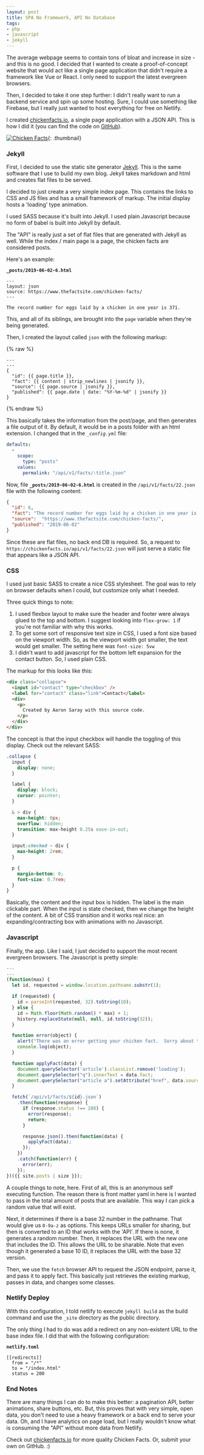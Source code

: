 ```yaml
---
layout: post
title: SPA No Framework, API No Database
tags:
- php
- javascript
- jekyll
---
```

The average webpage seems to contain tons of bloat and increase in size - and this is no good.  I decided that I wanted to create a proof-of-concept website that would act like a single page application that didn't require a framework like Vue or React.  I only need to support the latest evergreen browsers.

Then, I decided to take it one step further: I didn't really want to run a backend service and spin up some hosting.  Sure, I could use something like Firebase, but I really just wanted to host everything for free on Netlify.

I created [chickenfacts.io](https://chickenfacts.io), a single page application with a JSON API.  This is how I did it (you can find the code on [GitHub](https://github.com/aaronsaray/chickenfacts.io)).

[![Chicken Facts](/uploads/2019/chickenfactslogo.thumbnail.png)](https://chickenfacts.io){: .thumbnail}

### Jekyll

First, I decided to use the static site generator [Jekyll](https://jekyllrb.com).  This is the same software that I use to build my own blog.  Jekyll takes markdown and html and creates flat files to be served.

I decided to just create a very simple index page.  This contains the links to CSS and JS files and has a small framework of markup.  The initial display hosts a 'loading' type animation.

I used SASS because it's built into Jekyll. I used plain Javascript because no form of babel is built into Jekyll by default.

The "API" is really just a set of flat files that are generated with Jekyll as well.  While the index / main page is a page, the chicken facts are considered posts.

Here's an example:

**`_posts/2019-06-02-6.html`**  
```
---
layout: json
source: https://www.thefactsite.com/chicken-facts/
---

The record number for eggs laid by a chicken in one year is 371.
```

This, and all of its siblings, are brought into the `page` variable when they're being generated.

Then, I created the layout called `json` with the following markup:

{% raw %}
```
---
---
{
  "id": {{ page.title }}, 
  "fact": {{ content | strip_newlines | jsonify }}, 
  "source": {{ page.source | jsonify }},
  "published": {{ page.date | date: "%Y-%m-%d" | jsonify }}
}
```
{% endraw %}


This basically takes the information from the post/page, and then generates a file output of it.  By default, it would be in a posts folder with an html extension.  I changed that in the *`_config.yml`* file:

```yaml
defaults:
  -
    scope:
      type: "posts"
    values:
      permalink: "/api/v1/facts/:title.json"
```

Now, file **`_posts/2019-06-02-6.html`** is created in the `/api/v1/facts/22.json` file with the following content:

```json
{ 
  "id": 6, 
  "fact": "The record number for eggs laid by a chicken in one year is 371.", 
  "source":  "https://www.thefactsite.com/chicken-facts/",
  "published": "2019-06-02"
}
```

Since these are flat files, no back end DB is required.  So, a request to `https://chickenfacts.io/api/v1/facts/22.json` will just serve a static file that appears like a JSON API.

### CSS

I used just basic SASS to create a nice CSS stylesheet.  The goal was to rely on browser defaults when I could, but customize only what I needed.

Three quick things to note:

1) I used flexbox layout to make sure the header and footer were always glued to the top and bottom.  I suggest looking into `flex-grow: 1` if you're not familiar with why this works.
2) To get some sort of responsive text size in CSS, I used a font size based on the viewport width.  So, as the viewport width got smaller, the text would get smaller.  The setting here was `font-size: 5vw`
3) I didn't want to add javascript for the bottom left expansion for the contact button.  So, I used plain CSS.

The markup for this looks like this:

```html
<div class="collapse">
  <input id="contact" type="checkbox" />
  <label for="contact" class="link">Contact</label>
  <div>
    <p>
      Created by Aaron Saray with this source code.
    </p>
  </div>
</div>
```

The concept is that the input checkbox will handle the toggling of this display.  Check out the relevant SASS:

```scss
.collapse {
  input {
    display: none;
  }

  label {
    display: block;
    cursor: pointer;
  }

  & > div {
    max-height: 0px;
    overflow: hidden;
    transition: max-height 0.25s ease-in-out;
  }

  input:checked ~ div {
    max-height: 2rem;
  }

  p {
    margin-bottom: 0;
    font-size: 0.7rem;
  }
}
```

Basically, the content and the input box is hidden.  The label is the main clickable part.  When the input is state checked, then we change the height of the content.  A bit of CSS transition and it works real nice: an expanding/contracting box with animations with no Javascript.

### Javascript

Finally, the app.  Like I said, I just decided to support the most recent evergreen browsers.  The Javascript is pretty simple:

```javascript
---
---
(function(max) {
  let id, requested = window.location.pathname.substr(1);

  if (requested) {
    id = parseInt(requested, 32).toString(10);
  } else {
    id = Math.floor(Math.random() * max) + 1;
    history.replaceState(null, null, id.toString(32));
  }

  function error(object) {
    alert("There was an error getting your chicken fact.  Sorry about that.");
    console.log(object);
  }

  function applyFact(data) {
    document.querySelector('article').classList.remove('loading');
    document.querySelector("q").innerText = data.fact;
    document.querySelector("article a").setAttribute("href", data.source);
  }

  fetch(`/api/v1/facts/${id}.json`)
    .then(function(response) {
      if (response.status !== 200) {
        error(response);
        return;
      }

      response.json().then(function(data) {
        applyFact(data);
      });
    })
    .catch(function(err) {
      error(err);
    });
})({{ site.posts | size }});
```

A couple things to note, here.  First of all, this is an anonymous self executing function.  The reason there is front matter yaml in here is I wanted to pass in the total amount of posts that are available.  This way I can pick a random value that will exist.

Next, it determines if there is a base 32 number in the pathname.  That would give us `0-9a-z` as options.  This keeps URLs smaller for sharing, but then is converted to an ID that works with the 'API'.  If there is none, it generates a random number.  Then, it replaces the URL with the new one that includes the ID.  This allows the URL to be sharable.  Note that even though it generated a base 10 ID, it replaces the URL with the base 32 version.

Then, we use the `fetch` browser API to request the JSON endpoint, parse it, and pass it to apply fact.  This basically just retrieves the existing markup, passes in data, and changes some classes.

### Netlify Deploy

With this configuration, I told netlify to execute `jekyll build` as the build command and use the `_site` directory as the public directory.

The only thing I had to do was add a redirect on any non-existent URL to the base index file.  I did that with the following configuration:

**`netlify.toml`**  
```
[[redirects]]
  from = "/*"
  to = "/index.html"
  status = 200
```

### End Notes

There are many things I can do to make this better: a pagination API, better animations, share buttons, etc.  But, this proves that with very simple, open data, you don't need to use a heavy framework or a back end to serve your data.  Oh, and I have analytics on page load, but I really wouldn't know what is consuming the "API" without more data from Netlify.

Check out [chickenfacts.io](https://chickenfacts.io) for more quality Chicken Facts.  Or, submit your own on GitHub. :)